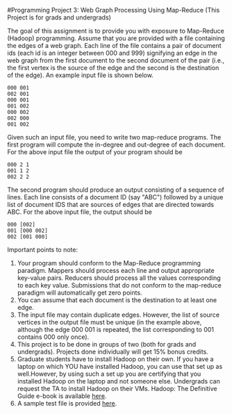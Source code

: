 #Programming Project 3: Web Graph Processing Using Map-Reduce
(This Project is for grads and undergrads)

The goal of this assignment is to provide you with exposure to Map-Reduce (Hadoop) programming. Assume that you are provided with a file containing the edges of a web graph. Each line of the file contains a pair of document ids (each id is an integer between 000 and 999) signifying an edge in the web graph from the first document to the second document of the pair (i.e., the first vertex is the source of the edge and the second is the destination of the edge). An example input file is shown below.

```
000 001
002 001
000 001
001 002
000 002
002 000
001 002
```

Given such an input file, you need to write two map-reduce programs. The first program will compute the in-degree and out-degree of each document. For the above input file the output of your program should be

```
000 2 1
001 1 2
002 2 2
```

The second program should produce an output consisting of a sequence of lines. Each line consists of a document ID (say "ABC") followed by a unique list of document IDS that are sources of edges that are directed towards ABC. For the above input file, the output should be

```
000 [002]
001 [000 002]
002 [001 000]
```

Important points to note:

1. Your program should conform to the Map-Reduce programming paradigm. Mappers should process each line and output appropriate key-value pairs. Reducers should process all the values corresponding to each key value. Submissions that do not conform to the map-reduce paradigm will automatically get zero points.
2. You can assume that each document is the destination to at least one edge.
3. The input file may contain duplicate edges. However, the list of source vertices in the output file must be unique (in the example above, although the edge 000 001 is repeated, the list corresponding to 001 contains 000 only once).
4. This project is to be done in groups of two (both for grads and undergrads). Projects done individually will get 15% bonus credits.
5. Graduate students have to install Hadoop on their own. If you have a laptop on which YOU have installed Hadoop, you can use that set up as well.However, by using such a set up you are certifying that you installed Hadoop on the laptop and not someone else. Undergrads can request the TA to install Hadoop on their VMs. Hadoop: The Definitive Guide e-book is available [here](http://it-ebooks.info/book/635/).
6. A sample test file is provided [here](http://www.cs.uga.edu/~laks/DCS-2014-Sp/PA3GS-test-file.txt).
